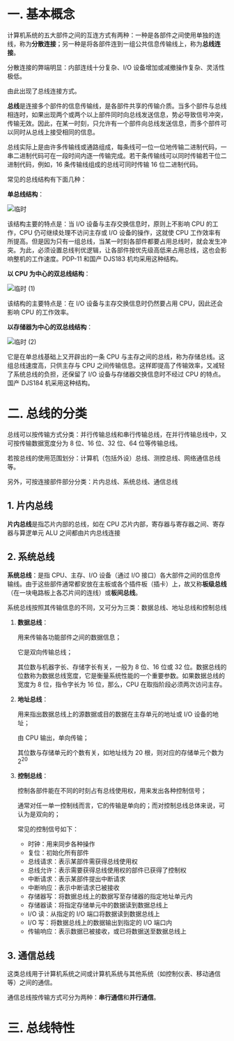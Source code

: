 # 一. 基本概念

计算机系统的五大部件之间的互连方式有两种：一种是各部件之间使用单独的连线，称为**分散连接**；另一种是将各部件连到一组公共信息传输线上，称为**总线连接**。

分散连接的弊端明显：内部连线十分复杂、I/O 设备增加或减撤操作复杂、灵活性极低。

由此出现了总线连接方式。

**总线**是连接多个部件的信息传输线，是各部件共享的传输介质。当多个部件与总线相连时，如果出现两个或两个以上部件同时向总线发送信息，势必导致信号冲突，传输无效。因此，在某一时刻，只允许有一个部件向总线发送信息，而多个部件可以同时从总线上接受相同的信息。

总线实际上是由许多传输线或通路组成，每条线可一位一位地传输二进制代码，一串二进制代码可在一段时间内逐一传输完成。若干条传输线可以同时传输若干位二进制代码，例如，16 条传输线组成的总线可同时传输 16 位二进制代码。

常见的总线结构有下面几种：

**单总线结构**：

![临时](https://user-images.githubusercontent.com/91216205/226556114-6302f264-8076-4557-bb6d-415009de5da0.jpg)

该结构主要的特点是：当 I/O 设备与主存交换信息时，原则上不影响 CPU 的工作，CPU 仍可继续处理不访问主存或 I/O 设备的操作，这就使 CPU 工作效率有所提高。但是因为只有一组总线，当某一时刻各部件都要占用总线时，就会发生冲突。为此，必须设置总线判优逻辑，让各部件按优先级高低来占用总线，这也会影响整机的工作速度。PDP-11 和国产 DJS183 机均采用这种结构。

**以 CPU 为中心的双总线结构**：

![临时 (1)](https://user-images.githubusercontent.com/91216205/226557850-d778d9c9-5f05-477d-98b5-00434e9b10a3.jpg)

该结构的主要特点是：在 I/O 设备与主存交换信息时仍然要占用 CPU，因此还会影响 CPU 的工作效率。

**以存储器为中心的双总线结构**：

![临时 (2)](https://user-images.githubusercontent.com/91216205/226558760-94aba1a3-a508-4c3e-9a21-31a386c4db36.jpg)

它是在单总线基础上又开辟出的一条 CPU 与主存之间的总线，称为存储总线。这组总线速度高，只供主存与 CPU 之间传输信息。这样即提高了传输效率，又减轻了系统总线的负担，还保留了 I/O 设备与存储器交换信息时不经过 CPU 的特点。国产 DJS184 机采用这种结构。



# 二. 总线的分类

总线可以按传输方式分类：并行传输总线和串行传输总线，在并行传输总线中，又可按传输数据宽度分为 8 位、16 位、32 位、64 位等传输总线。

若按总线的使用范围划分：计算机（包括外设）总线、测控总线、网络通信总线等。

另外，可按连接部件部分分类：片内总线、系统总线、通信总线

## 1. 片内总线

**片内总线**是指芯片内部的总线，如在 CPU 芯片内部，寄存器与寄存器之间、寄存器与算逻单元 ALU 之间都由片内总线连接



## 2. 系统总线

**系统总线**：是指 CPU、主存、I/O 设备（通过 I/O 接口）各大部件之间的信息传输线。由于这些部件通常都安放在主板或各个插件板（插卡）上，故又称**板级总线**（在一块电路板上各芯片间的连线）或**板间总线**。

系统总线按照其传输信息的不同，又可分为三类：数据总线、地址总线和控制总线

1. **数据总线**：

   用来传输各功能部件之间的数据信息；

   它是双向传输总线；

   其位数与机器字长、存储字长有关，一般为 8 位、16 位或 32 位。数据总线的位数称为数据总线宽度，它是衡量系统性能的一个重要参数。如果数据总线的宽度为 8 位，指令字长为 16 位，那么，CPU 在取指阶段必须两次访问主存。

2. **地址总线**：

   用来指出数据总线上的源数据或目的数据在主存单元的地址或 I/O 设备的地址；

   由 CPU 输出，单向传输；

   其位数与存储单元的个数有关，如地址线为 20 根，则对应的存储单元个数为 $2^{20}$

3. **控制总线**：

   控制各部件能在不同的时刻占有总线使用权，用来发出各种控制信号；

   通常对任一单一控制线而言，它的传输是单向的；而对控制总线总体来说，可认为是双向的；

   常见的控制信号如下：

   - 时钟：用来同步各种操作
   - 复位：初始化所有部件
   - 总线请求：表示某部件需获得总线使用权
   - 总线允许：表示需要获得总线使用权的部件已获得了控制权
   - 中断请求：表示某部件提出中断请求
   - 中断响应：表示中断请求已被接收
   - 存储器写：将数据总线上的数据写至存储器的指定地址单元内
   - 存储器读：将指定存储单元中的数据读到数据总线上
   - I/O 读：从指定的 I/O 端口将数据读到数据总线上
   - I/O 写：将数据总线上的数据输出到指定的 I/O 端口内
   - 传输响应：表示数据已被接收，或已将数据送至数据总线上



## 3. 通信总线

这类总线用于计算机系统之间或计算机系统与其他系统（如控制仪表、移动通信等）之间的通信。

通信总线按传输方式可分为两种：**串行通信**和**并行通信**。



# 三. 总线特性

